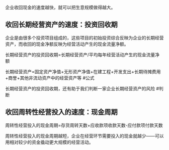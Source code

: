 企业收回现金的速度越快，就可以把生意规模做得越大。

## 收回长期经营资产的速度：投资回收期

企业是由很多个投资项目组成的，这些项目的初始投资综合反映为企业的长期经营资产，而收回的现金净额反映为经营活动产生的现金流量净额。

长期经营资产的投资回收期=长期经营资产/平均每年经营活动产生的现金流量净额

长期经营资产=固定资产净值+无形资产净值+在建工程+开发支出+长期待摊费用+商誉+其他非流动资产中的经营资产等 #公式 

长期经营资产的投资回收期，还有助于我们判断一家企业长期经营资产的风险 #判断 

## 收回周转性经营投入的速度：现金周期

周转性经营投入的现金周期=存货周转天数+应收款项收款天数-应付款项付款天数

周转性经营投入的现金周期越短，企业在经营环节需要投入的现金就越少——可以用相对较少的资金撬动更大规模的经营活动。

